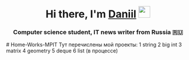 <h1 align="center">Hi there, I'm <a href="https://daniilshat.ru/" target="_blank">Daniil</a> 
<img src="https://github.com/blackcater/blackcater/raw/main/images/Hi.gif" height="32"/></h1>
<h3 align="center">Computer science student, IT news writer from Russia 🇷🇺</h3>
# Home-Works-MPIT
Тут перечислены мой проекты:
1 string
2 big int
3 matrix
4 geometry
5 deque
6 list (в процессе)
